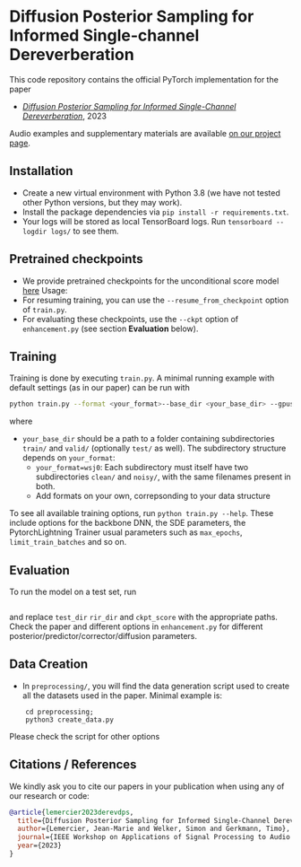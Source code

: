 # Diffusion Posterior Sampling for Informed Single-channel Dereverberation

This code repository contains the official PyTorch implementation for the paper 

- [*Diffusion Posterior Sampling for Informed Single-Channel Dereverberation*](https://arxiv.org/abs/2306.12286), 2023

Audio examples and supplementary materials are available [on our project page](https://www.inf.uni-hamburg.de/en/inst/ab/sp/publications/waspaa2023-derevdps.html).

## Installation

- Create a new virtual environment with Python 3.8 (we have not tested other Python versions, but they may work).
- Install the package dependencies via `pip install -r requirements.txt`.
- Your logs will be stored as local TensorBoard logs. Run `tensorboard --logdir logs/` to see them.

## Pretrained checkpoints

- We provide pretrained checkpoints for the unconditional score model [here](https://drive.google.com/drive/folders/1XG0kc1gzEqWeu75W39QpjHrzAc4FD3HX?usp=sharing)
Usage:
- For resuming training, you can use the `--resume_from_checkpoint` option of `train.py`.
- For evaluating these checkpoints, use the `--ckpt` option of `enhancement.py` (see section **Evaluation** below).

## Training

Training is done by executing `train.py`. A minimal running example with default settings (as in our paper) can be run with

```bash
python train.py --format <your_format>--base_dir <your_base_dir> --gpus 0,
```

where 

- `your_base_dir` should be a path to a folder containing subdirectories `train/` and `valid/` (optionally `test/` as well). The subdirectory structure depends on `your_format`:
    - `your_format=wsj0`: Each subdirectory must itself have two subdirectories `clean/` and `noisy/`, with the same filenames present in both.
    - Add formats on your own, correpsonding to your data structure

To see all available training options, run `python train.py --help`.
These include options for the backbone DNN, the SDE parameters, the PytorchLightning Trainer usual parameters such as `max_epochs`, `limit_train_batches` and so on.

## Evaluation

To run the model on a test set, run
```bash _enhancement.sh
```
and replace `test_dir` `rir_dir` and `ckpt_score` with the appropriate paths.
Check the paper and different options in `enhancement.py` for different posterior/predictor/corrector/diffusion parameters.

## Data Creation

- In `preprocessing/`, you will find the data generation script used to create all the datasets used in the paper. Minimal example is:

```
    cd preprocessing;
    python3 create_data.py
```

Please check the script for other options

## Citations / References

We kindly ask you to cite our papers in your publication when using any of our research or code:
```bib
@article{lemercier2023derevdps,
  title={Diffusion Posterior Sampling for Informed Single-Channel Dereverberation},
  author={Lemercier, Jean-Marie and Welker, Simon and Gerkmann, Timo},
  journal={IEEE Workshop on Applications of Signal Processing to Audio and Acoustics (WASPAA)},
  year={2023}
}
```
